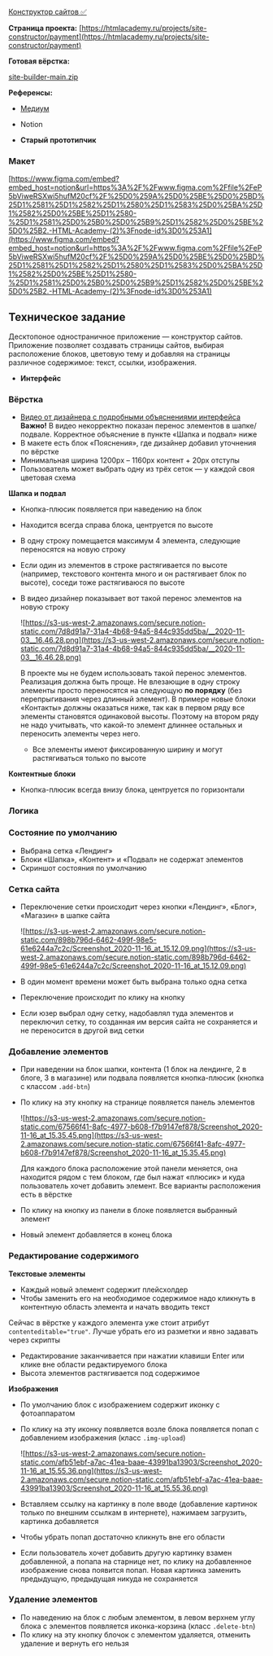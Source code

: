 [Конструктор сайтов ✅](https://www.notion.so/fd143a72e1534399ba5b8196f7dea35f)

**Страница проекта:** [https://htmlacademy.ru/projects/site-constructor/payment](https://htmlacademy.ru/projects/site-constructor/payment)

**Готовая вёрстка:**

[site-builder-main.zip](https://s3-us-west-2.amazonaws.com/secure.notion-static.com/31a5cc67-a241-4d63-927a-7025494d0f86/site-builder-main.zip)

**Референсы:**

- [Медиум](https://medium.com/new-story)
- Notion

- **Старый прототипчик**

### Макет

[https://www.figma.com/embed?embed_host=notion&url=https%3A%2F%2Fwww.figma.com%2Ffile%2FeP5bViweRSXwi5hufM20cf%2F%25D0%259A%25D0%25BE%25D0%25BD%25D1%2581%25D1%2582%25D1%2580%25D1%2583%25D0%25BA%25D1%2582%25D0%25BE%25D1%2580-%25D1%2581%25D0%25B0%25D0%25B9%25D1%2582%25D0%25BE%25D0%25B2.-HTML-Academy-(2)%3Fnode-id%3D0%253A1](https://www.figma.com/embed?embed_host=notion&url=https%3A%2F%2Fwww.figma.com%2Ffile%2FeP5bViweRSXwi5hufM20cf%2F%25D0%259A%25D0%25BE%25D0%25BD%25D1%2581%25D1%2582%25D1%2580%25D1%2583%25D0%25BA%25D1%2582%25D0%25BE%25D1%2580-%25D1%2581%25D0%25B0%25D0%25B9%25D1%2582%25D0%25BE%25D0%25B2.-HTML-Academy-(2)%3Fnode-id%3D0%253A1)

## Техническое задание

Десктопоное одностраничное приложение — конструктор сайтов. Приложение позволяет создавать страницы сайтов, выбирая расположение блоков, цветовую тему и добавляя на страницы различное содержимое: текст, ссылки, изображения.

- **Интерфейс**

### Вёрстка

- [Видео от дизайнера с подробными объяснениями интерфейса](https://www.youtube.com/watch?v=jylV7nCcoG4&feature=youtu.be)
**Важно!** В видео некорректно показан перенос элементов в шапке/подвале. Корректное объяснение в пункте «Шапка и подвал» ниже
- В макете есть блок «Пояснения», где дизайнер добавил уточнения по вёрстке
- Минимальная ширина 1200px – 1160px контент + 20px отступы
- Пользователь может выбрать одну из трёх сеток — у каждой своя цветовая схема

**Шапка и подвал**

- Кнопка-плюсик появляется при наведению на блок
- Находится всегда справа блока, центруется по высоте
- В одну строку помещается максимум 4 элемента, следующие переносятся на новую строку
- Если один из элементов в строке растягивается по высоте (например, текстового контента много и он растягивает блок по высоте), соседи тоже растягиваюся по высоте
- В видео дизайнер показывает вот такой перенос элементов на новую строку

    ![https://s3-us-west-2.amazonaws.com/secure.notion-static.com/7d8d91a7-31a4-4b68-94a5-844c935dd5ba/__2020-11-03__16.46.28.png](https://s3-us-west-2.amazonaws.com/secure.notion-static.com/7d8d91a7-31a4-4b68-94a5-844c935dd5ba/__2020-11-03__16.46.28.png)

    В проекте мы не будем использовать такой перенос элементов. Реализация должна быть проще. Не влезающие в одну строку элементы просто переносятся на следующую **по порядку** (без перепрыгивания через длинный элемент). В примере новые блоки «Контакты» должны оказаться ниже, так как в первом ряду все элементы становятся одинаковой высоты. Поэтому на втором ряду не надо учитывать, что какой-то элемент длиннее остальных и переносить элементы через него. 

    - Все элементы имеют фиксированную ширину и могут растягиваться только по высоте

**Контентные блоки**

- Кнопка-плюсик всегда внизу блока, центруется по горизонтали

### Логика

### Состояние по умолчанию

- Выбрана сетка «Лендинг»
- Блоки «Шапка», «Контент» и «Подвал» не содержат элементов
- Скриншот состояния по умолчанию

### Сетка сайта

- Переключение сетки происходит через кнопки «Лендинг», «Блог», «Магазин» в шапке сайта

    ![https://s3-us-west-2.amazonaws.com/secure.notion-static.com/898b796d-6462-499f-98e5-61e6244a7c2c/Screenshot_2020-11-16_at_15.12.09.png](https://s3-us-west-2.amazonaws.com/secure.notion-static.com/898b796d-6462-499f-98e5-61e6244a7c2c/Screenshot_2020-11-16_at_15.12.09.png)

- В один момент времени может быть выбрана только одна сетка
- Переключение происходит по клику на кнопку
- Если юзер выбрал одну сетку, надобавлял туда элементов и переключил сетку, то созданная им версия сайта не сохраняется и не переносится в другой вид сетки

### Добавление элементов

- При наведении на блок шапки, контента (1 блок на лендинге, 2 в блоге, 3 в магазине) или подвала появляется кнопка-плюсик (кнопка с классом `.add-btn`)
- По клику на эту кнопку на странице появляется панель элементов

    ![https://s3-us-west-2.amazonaws.com/secure.notion-static.com/67566f41-8afc-4977-b608-f7b9147ef878/Screenshot_2020-11-16_at_15.35.45.png](https://s3-us-west-2.amazonaws.com/secure.notion-static.com/67566f41-8afc-4977-b608-f7b9147ef878/Screenshot_2020-11-16_at_15.35.45.png)

    Для каждого блока расположение этой панели меняется, она находится рядом с тем блоком, где был нажат «плюсик» и куда пользователь хочет добавить элемент. Все варианты расположения есть в вёрстке

- По клику на кнопку из панели в блоке появляется выбранный элемент
- Новый элемент добавляется в конец блока

### Редактирование содержимого

**Текстовые элементы**

- Каждый новый элемент содержит плейсхолдер
- Чтобы заменить его на необходимое содержимое надо кликнуть в контентную область элемента и начать вводить текст

Сейчас в вёрстке у каждого элемента уже стоит атрибут `contenteditable="true"`. Лучше убрать его из разметки и явно задавать через скрипты

- Редактирование заканчивается при нажатии клавиши Enter или клике вне области редактируемого блока
- Высота элементов растягивается под содержимое

**Изображения**

- По умолчанию блок с изображением содержит иконку с фотоаппаратом
- По клику на эту иконку появляется возле блока появляется попап с добавлением изображения (класс `.img-upload`)

    ![https://s3-us-west-2.amazonaws.com/secure.notion-static.com/afb51ebf-a7ac-41ea-baae-43991ba13903/Screenshot_2020-11-16_at_15.55.36.png](https://s3-us-west-2.amazonaws.com/secure.notion-static.com/afb51ebf-a7ac-41ea-baae-43991ba13903/Screenshot_2020-11-16_at_15.55.36.png)

- Вставляем ссылку на картинку в поле вводе (добавление картинок только по внешним ссылкам в интернете), нажимаем загрузить, картинка добавляется
- Чтобы убрать попап достаточно кликнуть вне его области
- Если пользователь хочет добавить другую картинку взамен добавленной, а попапа на старнице нет, по клику на добавленное изображение снова появится попап. Новая картинка заменить предыдущую, предыдущая никуда не сохраняется

### Удаление элементов

- По наведению на блок с любым элементом, в левом верхнем углу блока с элементов появляется иконка-корзина (класс `.delete-btn`)
- По клику на эту кнопку блочок с элементом удаляется, отменить удаление и вернуть его нельзя
